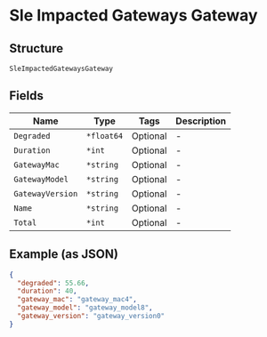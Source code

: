 
# Sle Impacted Gateways Gateway

## Structure

`SleImpactedGatewaysGateway`

## Fields

| Name | Type | Tags | Description |
|  --- | --- | --- | --- |
| `Degraded` | `*float64` | Optional | - |
| `Duration` | `*int` | Optional | - |
| `GatewayMac` | `*string` | Optional | - |
| `GatewayModel` | `*string` | Optional | - |
| `GatewayVersion` | `*string` | Optional | - |
| `Name` | `*string` | Optional | - |
| `Total` | `*int` | Optional | - |

## Example (as JSON)

```json
{
  "degraded": 55.66,
  "duration": 40,
  "gateway_mac": "gateway_mac4",
  "gateway_model": "gateway_model8",
  "gateway_version": "gateway_version0"
}
```

